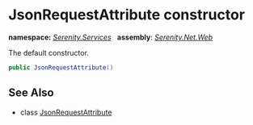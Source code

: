 # JsonRequestAttribute constructor
**namespace:** *[Serenity.Services](../../README.md#serenity.services-namespace)*   **assembly**: *[Serenity.Net.Web](../../README.md)*

The default constructor.

```csharp
public JsonRequestAttribute()
```

## See Also

* class [JsonRequestAttribute](../JsonRequestAttribute.md)